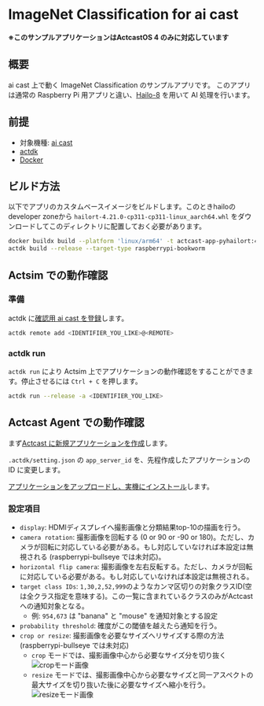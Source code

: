 # ImageNet Classification for ai cast

**※このサンプルアプリケーションはActcastOS 4 のみに対応しています**

## 概要

ai cast 上で動く ImageNet Classification のサンプルアプリです。
このアプリは通常の Raspberry Pi 用アプリと違い、[Hailo-8](https://hailo.ai/products/ai-accelerators/hailo-8-m2-ai-acceleration-module/) を用いて AI 処理を行います。

## 前提

- 対象機種: [ai cast](https://www.idein.jp/ja/news/230208-aicast-release)
- [actdk](https://actcast.io/docs/ja/ForVendor/ApplicationDevelopment/GettingStarted/ActDK/)
- [Docker](https://www.docker.com/)

## ビルド方法
以下でアプリのカスタムベースイメージをビルドします。このときhailoのdeveloper zoneから `hailort-4.21.0-cp311-cp311-linux_aarch64.whl` をダウンロードしてこのディレクトリに配置しておく必要があります。

```bash
docker buildx build --platform 'linux/arm64' -t actcast-app-pyhailort:4.21.0 .
actdk build --release --target-type raspberrypi-bookworm
```


## Actsim での動作確認

### 準備

actdk に[確認用 ai cast を登録](https://actcast.io/docs/ja/ForVendor/ApplicationDevelopment/GettingStarted/TestInLocalDevice/#%e7%a2%ba%e8%aa%8d%e7%94%a8-raspberry-pi-%e3%81%ae%e7%99%bb%e9%8c%b2)します。

```bash
actdk remote add <IDENTIFIER_YOU_LIKE>@<REMOTE>
```

### actdk run

`actdk run` により Actsim 上でアプリケーションの動作確認をすることができます。停止させるには `Ctrl + C` を押します。

```bash
actdk run --release -a <IDENTIFIER_YOU_LIKE>
```

## Actcast Agent での動作確認

まず[Actcast に新規アプリケーションを作成](https://actcast.io/docs/ja/ForVendor/ApplicationDevelopment/GettingStarted/CreateProject/)します。

`.actdk/setting.json` の `app_server_id` を、先程作成したアプリケーションの ID に変更します。

[アプリケーションをアップロードし、実機にインストール](https://actcast.io/docs/ja/ForVendor/ApplicationDevelopment/GettingStarted/TestViaActcast/)します。

### 設定項目

* `display`: HDMIディスプレイへ撮影画像と分類結果top-10の描画を行う。
* `camera rotation`: 撮影画像を回転する (0 or 90 or -90 or 180)。ただし、カメラが回転に対応している必要がある。もし対応していなければ本設定は無視される (raspberrypi-bullseye では未対応)。
* `horizontal flip camera`: 撮影画像を左右反転する。ただし、カメラが回転に対応している必要がある。もし対応していなければ本設定は無視される。
* `target class IDs`: `1,30,2,52,999`のようなカンマ区切りの対象クラスID(空は全クラス指定を意味する)。この一覧に含まれているクラスのみがActcastへの通知対象となる。
    * 例: `954,673` は "banana" と "mouse" を通知対象とする設定
* `probability threshold`: 確度がこの閾値を越えたら通知を行う。
* `crop or resize`: 撮影画像を必要なサイズへリサイズする際の方法 (raspberrypi-bullseye では未対応)
    * `crop` モードでは、撮影画像中心から必要なサイズ分を切り抜く
      ![cropモード画像](https://actcast-app-readme-static.s3-ap-northeast-1.amazonaws.com/common/resizing_method/resizing_method-crop.svg?versionId=11frKZkF.1KGGzYBJWhg4TdqeUTEIw0i "cropモード")
    * `resize` モードでは、撮影画像中心から必要なサイズと同一アスペクトの最大サイズを切り抜いた後に必要なサイズへ縮小を行う。
      ![resizeモード画像](https://actcast-app-readme-static.s3-ap-northeast-1.amazonaws.com/common/resizing_method/resizing_method-resize.svg?versionId=YxE5ZC5YHJOeEY2D8l2ospJhDArrKo2y "resizeモード")


